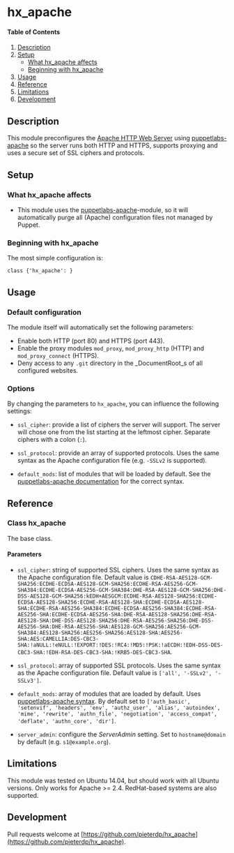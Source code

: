 # hx_apache

#### Table of Contents

1. [Description](#description)
2. [Setup](#setup)
    * [What hx_apache affects](#what-hx_apache-affects)
    * [Beginning with hx_apache](#beginning-with-hx_apache)
3. [Usage](#usage)
4. [Reference](#reference)
5. [Limitations](#limitations)
6. [Development](#development)

## Description

This module preconfigures the [Apache HTTP Web Server](https://httpd.apache.org/) using [puppetlabs-apache](https://forge.puppet.com/puppetlabs/apache) so the server runs both HTTP and HTTPS, supports proxying and uses a secure set of SSL ciphers and protocols.

## Setup

### What hx_apache affects

* This module uses the [puppetlabs-apache](https://forge.puppet.com/puppetlabs/apache)-module, so it will automatically purge all (Apache) configuration files not managed by Puppet.

### Beginning with hx_apache

The most simple configuration is:

```
class {'hx_apache': }
```

## Usage

### Default configuration

The module itself will automatically set the following parameters:

* Enable both HTTP (port 80) and HTTPS (port 443).
* Enable the proxy modules `mod_proxy`, `mod_proxy_http` (HTTP) and `mod_proxy_connect` (HTTPS).
* Deny access to any `.git` directory in the _DocumentRoot_s of all configured websites.

### Options

By changing the parameters to `hx_apache`, you can influence the following settings:

* `ssl_cipher`: provide a list of ciphers the server will support. The server will chose one from the list starting at the leftmost cipher. Separate ciphers with a colon (`:`).

* `ssl_protocol`: provide an array of supported protocols. Uses the same syntax as the Apache configuration file (e.g. `-SSLv2` is supported).

* `default_mods`: list of modules that will be loaded by default. See the [puppetlabs-apache documentation](https://forge.puppet.com/puppetlabs/apache#default_mods) for the correct syntax.

## Reference

### Class hx_apache
The base class.

#### Parameters

* `ssl_cipher`: string of supported SSL ciphers. Uses the same syntax as the Apache configuration file. Default value is `CDHE-RSA-AES128-GCM-SHA256:ECDHE-ECDSA-AES128-GCM-SHA256:ECDHE-RSA-AES256-GCM-SHA384:ECDHE-ECDSA-AES256-GCM-SHA384:DHE-RSA-AES128-GCM-SHA256:DHE-DSS-AES128-GCM-SHA256:kEDH+AESGCM:ECDHE-RSA-AES128-SHA256:ECDHE-ECDSA-AES128-SHA256:ECDHE-RSA-AES128-SHA:ECDHE-ECDSA-AES128-SHA:ECDHE-RSA-AES256-SHA384:ECDHE-ECDSA-AES256-SHA384:ECDHE-RSA-AES256-SHA:ECDHE-ECDSA-AES256-SHA:DHE-RSA-AES128-SHA256:DHE-RSA-AES128-SHA:DHE-DSS-AES128-SHA256:DHE-RSA-AES256-SHA256:DHE-DSS-AES256-SHA:DHE-RSA-AES256-SHA:AES128-GCM-SHA256:AES256-GCM-SHA384:AES128-SHA256:AES256-SHA256:AES128-SHA:AES256-SHA:AES:CAMELLIA:DES-CBC3-SHA:!aNULL:!eNULL:!EXPORT:!DES:!RC4:!MD5:!PSK:!aECDH:!EDH-DSS-DES-CBC3-SHA:!EDH-RSA-DES-CBC3-SHA:!KRB5-DES-CBC3-SHA`.

* `ssl_protocol`: array of supported SSL protocols. Uses the same syntax as the Apache configuration file. Default value is `['all', '-SSLv2', '-SSLv3']`.

* `default_mods`: array of modules that are loaded by default. Uses [puppetlabs-apache syntax](https://forge.puppet.com/puppetlabs/apache#default_mods). By default set to `['auth_basic', 'setenvif', 'headers', 'env', 'authz_user', 'alias', 'autoindex', 'mime', 'rewrite', 'authn_file', 'negotiation', 'access_compat', 'deflate', 'authn_core', 'dir']`.

* `server_admin`: configure the _ServerAdmin_ setting. Set to `hostname@domain` by default (e.g. `s1@example.org`).

## Limitations

This module was tested on Ubuntu 14.04, but should work with all Ubuntu versions. Only works for Apache >= 2.4. RedHat-based systems are also supported.

## Development

Pull requests welcome at [https://github.com/pieterdp/hx_apache](https://github.com/pieterdp/hx_apache).
